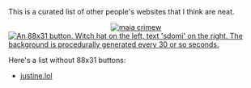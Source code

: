 This is a curated list of other people's websites that I think are neat.


<style>
.badges {
    display: flex;
    justify-content: center;
    align-items: center;
    flex-wrap: wrap;
}

.badges img {
    border: none;
}
</style>
<div class='badges'>
    <a rel="noreferrer" href="https://maia.crimew.gay" target="_blank"><img src="//maia.crimew.gay/badges/maia.crimew.gay.png" alt="maia crimew" title="my site :3"></a>
<a href="//sdomi.pl/">
	<img src="//sdomi.pl/img/button.bmp" alt="An 88x31 button. Witch hat on the left, text 'sdomi' on the right. The background is procedurally generated every 30 or so seconds." title="sdomi's webpage">
</a>
</div>


Here's a list without 88x31 buttons:

<ul>
<li><a href="//justine.lol">justine.lol</a></li>
</ul>
